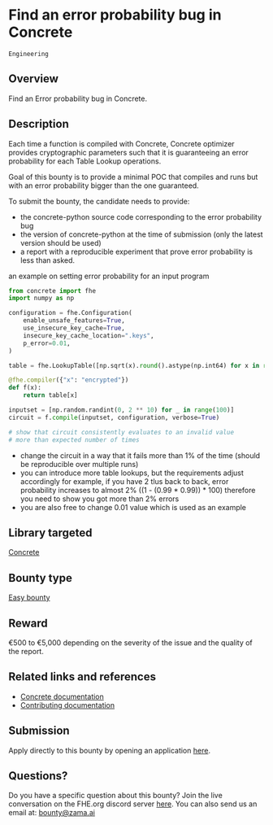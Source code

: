 # Find an error probability bug in Concrete
`Engineering`

## Overview
Find an Error probability bug in Concrete.

## Description

Each time a function is compiled with Concrete, Concrete optimizer provides
cryptographic parameters such that it is guaranteeing an error probability for each Table Lookup operations.

Goal of this bounty is to provide a minimal POC that compiles
and runs but with an error probability bigger than the one guaranteed.

To submit the bounty, the candidate needs to provide:
* the concrete-python source code corresponding to the error probability bug
* the version of concrete-python at the time of submission (only the latest version should be used)
* a report with a reproducible experiment that prove error probability is less than asked.

an example on setting error probability for an input program

```python
from concrete import fhe
import numpy as np

configuration = fhe.Configuration(
    enable_unsafe_features=True,
    use_insecure_key_cache=True,
    insecure_key_cache_location=".keys",
    p_error=0.01,
)

table = fhe.LookupTable([np.sqrt(x).round().astype(np.int64) for x in range(2 ** 10)])

@fhe.compiler({"x": "encrypted"})
def f(x):
    return table[x]

inputset = [np.random.randint(0, 2 ** 10) for _ in range(100)]
circuit = f.compile(inputset, configuration, verbose=True)

# show that circuit consistently evaluates to an invalid value
# more than expected number of times
```

* change the circuit in a way that it fails more than 1% of the time (should be reproducible over multiple runs)
* you can introduce more table lookups, but the requirements adjust accordingly
for example, if you have 2 tlus back to back, error probability increases to almost 2% ((1 - (0.99 * 0.99)) * 100) therefore you need to show you got more than 2% errors
* you are also free to change 0.01 value which is used as an example

## Library targeted
[Concrete](https://github.com/zama-ai/concrete)

## Bounty type
[Easy bounty](https://github.com/zama-ai/bounty-program#easy-bounties)

## Reward
€500 to €5,000 depending on the severity of the issue and the quality of the report.

## Related links and references
- [Concrete documentation](https://docs.zama.ai/concrete)
- [Contributing documentation](https://docs.zama.ai/concrete/developer/contributing)

## Submission
Apply directly to this bounty by opening an application [here](https://github.com/zama-ai/bounty-program/issues/new?assignees=zaccherinij%2C+aquint-zama&labels=Application&projects=&template=zama-bounty-program--application.md&title=%3Center+Bounty+name%3E).


## Questions?
Do you have a specific question about this bounty? Join the live conversation on the FHE.org discord server [here](https://discord.fhe.org). You can also send us an email at: bounty@zama.ai
